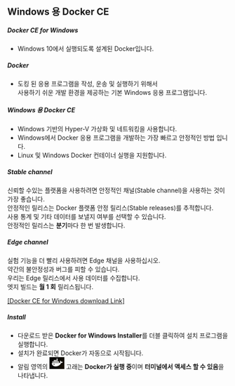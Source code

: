 

## Windows 용 Docker CE

##### Docker CE for Windows
 - Windows 10에서 실행되도록 설계된 Docker입니다.  

##### Docker
 - 도킹 된 응용 프로그램을 작성, 운송 및 실행하기 위해서  
 사용하기 쉬운 개발 환경을 제공하는 기본 Windows 응용 프로그램입니다.  

##### Windows 용 Docker CE
 - Windows 기반의 Hyper-V 가상화 및 네트워킹을 사용합니다.  
 - Windows에서 Docker 응용 프로그램을 개발하는 가장 빠르고 안정적인 방법 입니다.  
 - Linux 및 Windows Docker 컨테이너 실행을 지원합니다.  
 
##### Stable channel
신뢰할 수있는 플랫폼을 사용하려면 안정적인 채널(Stable channel)을 사용하는 것이 가장 좋습니다.  
안정적인 릴리스는 Docker 플랫폼 안정 릴리스(Stable releases)를 추적합니다.  
사용 통계 및 기타 데이터를 보낼지 여부를 선택할 수 있습니다.  
안정적인 릴리스는 **분기**마다 한 번 발생합니다.  

##### Edge channel
실험 기능을 더 빨리 사용하려면 Edge 채널을 사용하십시오.  
약간의 불안정성과 버그를 피할 수 있습니다.  
우리는 Edge 릴리스에서 사용 데이터를 수집합니다.  
엣지 빌드는 **월 1 회** 릴리스됩니다.  

[[Docker CE for Windows download Link]](https://store.docker.com/editions/community/docker-ce-desktop-windows)  

##### Install
 - 다운로드 받은 **Docker for Windows Installer**를 더블 클릭하여 설치 프로그램을 실행합니다.  
 - 설치가 완료되면 Docker가 자동으로 시작됩니다.  
 - 알림 영역의 ![ResponseHeader](./img/whale-x-win.png) 고래는 **Docker가 실행 중**이며 **터미널에서 액세스 할 수 있음**을 나타냅니다.  
